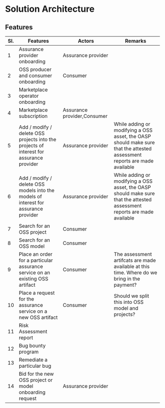 # Solution Architecture



## Features

<table>
  <thead>
    <tr>
      <th>Sl.</>
      <th>Features</th>
      <th>Actors</th>
      <th>Remarks</th>
    </tr>
  </thead>
  <tbody>
    <tr><td>1</td><td>Assurance provider onboarding</td><td>Assurance provider</td><td></td></tr>
    <tr><td>2</td><td>OSS producer and consumer onboarding</td><td>Consumer </td><td></td></tr>
    <tr><td>3</td><td>Marketplace operator onboarding</td><td></td><td></td></tr>
    <tr><td>4</td><td>Marketplace subscription</td><td>Assurance provider,Consumer</td><td></td></tr>
    <tr><td>5</td><td>Add / modify / delete OSS projects into the projects of interest for assurance provider</td><td>Assurance provider</td><td>While adding or modifying a OSS asset, the OASP should make sure that the attested assessment reports are made available</td></tr>
    <tr><td>6</td><td>Add / modify / delete OSS models into the models of interest for assurance provider</td><td>Assurance provider</td><td>While adding or modifying a OSS asset, the OASP should make sure that the attested assessment reports are made available</td></tr>
    <tr><td>7</td><td>Search for an OSS project</td><td>Consumer</td><td></td></tr>
    <tr><td>8</td><td>Search for an OSS model</td><td>Consumer</td><td></td></tr>
    <tr><td>9</td><td>Place an order for a particular assurance service on an existing OSS artifact</td><td>Consumer</td><td>The assessment artifcats are made available at this time.
    Where do we bring in the payment?</td></tr>
    <tr><td>10</td><td>Place a request for the assurance service on a new OSS artifact</td><td>Consumer</td><td>Should we split this into OSS model and projects?</td></tr>
    <tr><td>11</td><td>Risk Assessment report</td><td></td><td></td></tr>
    <tr><td>12</td><td>Bug bounty program</td><td></td><td></td></tr>
    <tr><td>13</td><td>Remediate a particular bug </td><td></td><td></td></tr>
    <tr><td>14</td><td>Bid for the new OSS project or model onboarding request </td><td>Assurance provider</td><td></td></tr>
  </tbody>
</table>

